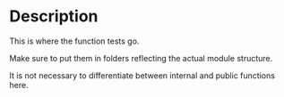 # Description

This is where the function tests go.

Make sure to put them in folders reflecting the actual module structure.

It is not necessary to differentiate between internal and public functions here.